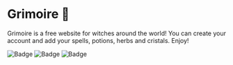 # Grimoire 🔮

Grimoire is a free website for witches around the world! You can create your account and add your spells, potions, herbs and cristals. Enjoy!

![Badge](https://img.shields.io/badge/code-WELCOME-002A5E?style=for-the-badge&logo=) ![Badge](https://img.shields.io/badge/status-INPROGRESS-5B61A1?style=for-the-badge&logo=) ![Badge](https://img.shields.io/badge/LANGUAGE-PTBR-A7AED3?style=for-the-badge&logo=)
